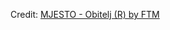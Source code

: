 <div id="observablehq-81480330"></div>
<p>Credit: <a href="https://observablehq.com/d/702564761cbe308e">MJESTO - Obitelj (R) by FTM</a></p>

<link rel="stylesheet" href="https://cdn.jsdelivr.net/npm/@observablehq/inspector@5/dist/inspector.css">
<script type="module">
import {Runtime, Inspector} from "https://cdn.jsdelivr.net/npm/@observablehq/runtime@5/dist/runtime.js";
import define from "https://api.observablehq.com/d/702564761cbe308e.js?v=4";
new Runtime().module(define, Inspector.into("#observablehq-81480330"));
</script>
